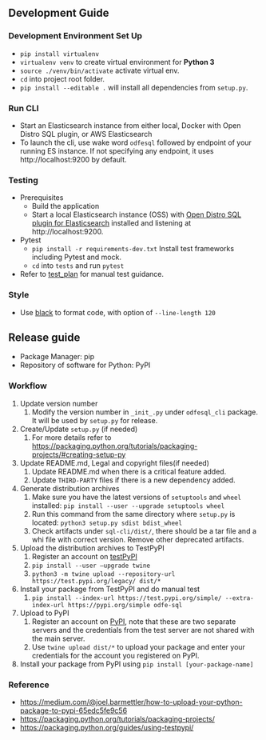 ## Development Guide
### Development Environment Set Up
- `pip install virtualenv`
- `virtualenv venv` to create virtual environment for **Python 3**
- `source ./venv/bin/activate` activate virtual env.
- `cd` into project root folder.
- `pip install --editable .` will install all dependencies from `setup.py`.

### Run CLI
- Start an Elasticsearch instance from either local, Docker with Open Distro SQL plugin, or AWS Elasticsearch
- To launch the cli, use wake word `odfesql` followed by endpoint of your running ES instance. If not specifying 
any endpoint, it uses http://localhost:9200 by default. 

### Testing
- Prerequisites
    - Build the application
    - Start a local Elasticsearch instance (OSS) with 
    [Open Distro SQL plugin for Elasticsearch](https://opendistro.github.io/for-elasticsearch-docs/docs/sql/) installed
    and listening at http://localhost:9200.
- Pytest
    - `pip install -r requirements-dev.txt` Install test frameworks including Pytest and mock.
    - `cd` into `tests` and run `pytest`
- Refer to [test_plan](./tests/test_plan.md) for manual test guidance.

### Style
- Use [black](https://github.com/psf/black) to format code, with option of `--line-length 120`

## Release guide

- Package Manager: pip
- Repository of software for Python: PyPI

### Workflow

1. Update version number
    1. Modify the version number in `_init_.py` under `odfesql_cli` package. It will be used by `setup.py` for release.
2. Create/Update `setup.py` (if needed)
    1. For more details refer to https://packaging.python.org/tutorials/packaging-projects/#creating-setup-py 
3. Update README.md, Legal and copyright files(if needed)
    1. Update README.md when there is a critical feature added.
    2. Update `THIRD-PARTY` files if there is a new dependency added.
4. Generate distribution archives
    1. Make sure you have the latest versions of `setuptools` and `wheel` installed:  `pip install --user --upgrade setuptools wheel`
    2. Run this command from the same directory where `setup.py` is located: `python3 setup.py sdist bdist_wheel`
    3. Check artifacts under `sql-cli/dist/`, there should be a tar file and a whi file with correct version. Remove other deprecated artifacts.
5. Upload the distribution archives to TestPyPI
    1. Register an account on [testPyPI](https://test.pypi.org/)
    2. `pip install --user —upgrade twine `
    3. `python3 -m twine upload --repository-url https://test.pypi.org/legacy/ dist/*`
6. Install your package from TestPyPI and do manual test
    1. `pip install --index-url https://test.pypi.org/simple/ --extra-index-url https://pypi.org/simple odfe-sql`
7. Upload to PyPI
    1. Register an account on [PyPI](https://pypi.org/), note that these are two separate servers and the credentials from the test server are not shared with the main server.
    2. Use `twine upload dist/*` to upload your package and enter your credentials for the account you registered on PyPI.
8. Install your package from PyPI using `pip install [your-package-name]`

### Reference
- https://medium.com/@joel.barmettler/how-to-upload-your-python-package-to-pypi-65edc5fe9c56
- https://packaging.python.org/tutorials/packaging-projects/
- https://packaging.python.org/guides/using-testpypi/